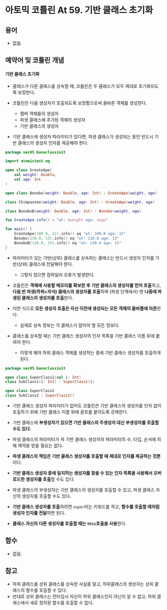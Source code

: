 # 아토믹 코틀린 At 59. 기반 클래스 초기화

## 용어

- 없음.
 
## 예약어 및 코틀린 개념

#### 기반 클래스 초기화

- 클래스가 다른 클래스를 상속할 때, 코틀린은 두 클래스가 모두 제대로 초기화되도록 보장한다.
- 코틀린은 다음 생성자가 호출되도록 보장함으로써 올바른 객체를 생성한다.
  - 멤버 객체들의 생성자
  - 파생 클래스에 추가된 객체의 생성자
  - 기반 클래스의 생성자

- 기반 클래스에 생성자 파라미터가 있다면, 파생 클래스가 생성되는 동안 반드시 기반 클래스의 생성자 인자를 제공해야 한다.

```kotlin
package sec05.baseclassinit

import atomictest.eq

open class GreateApe(
    val weight: Double,
    val age: Int
)

open class Bonobo(weight: Double, age: Int) : GreateApe(weight, age)

class Chimpanzee(weight: Double, age: Int) : GreateApe(weight, age)

class BonoboB(weight: Double, age: Int) : Bonobo(weight, age)

fun GreateApe.info() = "wt: $weight age: $age"

fun main() {
    GreateApe(100.0, 12).info() eq "wt: 100.0 age: 12"
    Bonobo(110.0, 13).info() eq "wt: 110.0 age: 13"
    BonoboB(130.0, 15).info() eq "wt: 130.0 age: 15"
}
```

- 파라미터가 있는 기반(상위) 클래스를 상속하는 클래스는 반드시 생성자 인자를 기반(상위) 클래스에 전달해야 한다.
  - 그렇지 않으면 컴파일러 오류가 발생한다.

- 코틀린은 **객체에 사용할 메모리를 확보한 후 기반 클래스의 생성자를 먼저 호출**하고, **다음 번 파생(하위=자식) 클래스의 생성자를 호출**하며 (파생 단계에서) 맨 **나중에 파생된 클래스의 생성자를 호출**한다.
- 이런 식으로 **모든 생성자 호출은 자신 이전에 생성되는 모든 객체의 올바름에 의존**한다.
  - 실제로 상속 정보는 각 클래스가 알아야 할 모든 정보다.

- 클래스를 상속할 때는 기반 클래스 생성자의 인자 목록을 기반 클래스 이름 뒤에 붙여야 한다.
  - 이렇게 해야 하위 클래스 객체를 생성하는 중에 기반 클래스 생성자를 호출하게 된다.

```kotlin
package sec05.baseclassinit

open class SuperClass1(val i: Int) 
class SubClass1(i: Int) : SuperClass1(i)

open class SuperClass2
class SubClass2 : SuperClass2()
```

- 기반 클래스 생성자 파라미터가 없어도 코틀린은 기반 클래스의 생성자를 인자 없이 호출하기 위해 기반 클래스 이름 뒤에 괄호를 붙이도록 강제한다.
- 기반 클래스에 **부생성자가 있으면 기반 클래스의 주생성자 대신 부생성자를 호출할 수도 있다.**

- 파생 클래스의 파라미터가 꼭 기반 클래스 생성자의 파라미터의 수, 타입, 순서에 의해 제약을 받을 필요는 없다. 
- **파생 클래스의 책임은 기반 클래스 생성자를 호출할 때 제대로 인자를 제공하는 것뿐**이다.
- **기반 클래스 생성자 중에 일치하는 생성자를 찾을 수 있는 인자 목록을 사용해서 오버로드한 생성자를 호출**할 수도 있다.
- 파생 클래스의 부생성자는 기반 클래스의 생성자를 호출할 수 있고, 파생 클래스 자신의 생성자를 호출할 수도 있다.

- **기반 클래스 생성자를 호출**하려면 `super`러는 키워드를 적고, **함수를 호출할 때처럼 생성자 인자를 전달**하면 된다.
- **클래스 자신의 다른 생성자를 호출할 때는 `this`호출을 사용**한다.

## 함수

- 없음.

## 참고
- 하위 클래스를 상위 클래스를 상속한 사실을 알고, 하위클래스의 생성자는 상위 클래스의 함수를 호출할 수 있다.
- 반대로 상위 클래스는 런타임시 자신이 하위 클래스인지 아닌지 알 수 없고, 하위 클래스에서 새로 정의된 함수를 호출할 수 없다.

